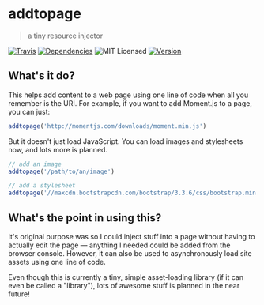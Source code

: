# addtopage

> a tiny resource injector

[![Travis](https://img.shields.io/travis/blakek/addtopage.svg)](https://travis-ci.org/blakek/addtopage)
[![Dependencies](https://img.shields.io/david/blakek/addtopage.svg)](https://www.npmjs.com/package/addtopage)
![MIT Licensed](https://img.shields.io/npm/l/addtopage.svg)
[![Version](https://img.shields.io/npm/v/addtopage.svg)](https://www.npmjs.com/package/addtopage)

## What's it do?

This helps add content to a web page using one line of code when all you remember is the URI.  For example, if you want to add Moment.js to a page, you can just:

```javascript
addtopage('http://momentjs.com/downloads/moment.min.js')
```

But it doesn't just load JavaScript.  You can load images and stylesheets now, and lots more is planned.

```javascript
// add an image
addtopage('/path/to/an/image')

// add a stylesheet
addtopage('//maxcdn.bootstrapcdn.com/bootstrap/3.3.6/css/bootstrap.min.css')
```




## What's the point in using this?

It's original purpose was so I could inject stuff into a page without having to actually edit the page — anything I needed could be added from the browser console.
However, it can also be used to asynchronously load site assets using one line of code.

Even though this is currently a tiny, simple asset-loading library (if it can even be called a "library"), lots of awesome stuff is planned in the near future!
